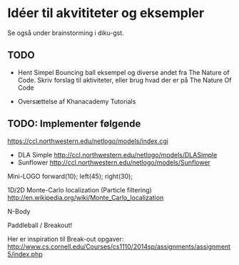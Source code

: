 Idéer til akvititeter og eksempler
==================================
Se også under brainstorming i diku-gst.



TODO
-----

 - Hent Simpel Bouncing ball eksempel og diverse andet fra The Nature
   of Code. Skriv forslag til aktiviteter, eller brug hvad der er på
   The Nature Of Code

 - Oversættelse af Khanacademy Tutorials


TODO: Implementer følgende
--------------------------
https://ccl.northwestern.edu/netlogo/models/index.cgi
 - DLA Simple
   http://ccl.northwestern.edu/netlogo/models/DLASimple
 - Sunflower
   http://ccl.northwestern.edu/netlogo/models/Sunflower

Mini-LOGO
        forward(10);
        left(45);
        right(30);

1D/2D Monte-Carlo localization (Particle filtering)
  http://en.wikipedia.org/wiki/Monte_Carlo_localization

N-Body

Paddleball / Breakout!

Her er inspiration til Break-out opgaver:
http://www.cs.cornell.edu/Courses/cs1110/2014sp/assignments/assignment5/index.php
